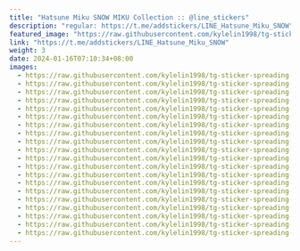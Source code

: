```yaml
---
title: "Hatsune Miku SNOW MIKU Collection :: @line_stickers"
description: "regular: https://t.me/addstickers/LINE_Hatsune_Miku_SNOW"
featured_image: "https://raw.githubusercontent.com/kylelin1998/tg-sticker-spreading-worldwide-images/main/img/45e40d63-0e74-4811-9ee7-db377b1c305e.jpg"
link: "https://t.me/addstickers/LINE_Hatsune_Miku_SNOW"
weight: 3
date: 2024-01-16T07:10:34+08:00
images:
  - https://raw.githubusercontent.com/kylelin1998/tg-sticker-spreading-worldwide-images/main/img/45e40d63-0e74-4811-9ee7-db377b1c305e.jpg
  - https://raw.githubusercontent.com/kylelin1998/tg-sticker-spreading-worldwide-images/main/img/de7aa337-584e-4c37-abb4-40ed15e80244.jpg
  - https://raw.githubusercontent.com/kylelin1998/tg-sticker-spreading-worldwide-images/main/img/e75d0d5d-a9f6-4248-81c6-4ad98e5cee58.jpg
  - https://raw.githubusercontent.com/kylelin1998/tg-sticker-spreading-worldwide-images/main/img/679d1634-4e91-437d-8221-10cfbaa52d5b.jpg
  - https://raw.githubusercontent.com/kylelin1998/tg-sticker-spreading-worldwide-images/main/img/9ab9d3e4-28d3-4325-878c-f1931178dc0c.jpg
  - https://raw.githubusercontent.com/kylelin1998/tg-sticker-spreading-worldwide-images/main/img/256d233b-53ec-425e-b6a2-5a6f3b9f1bd1.jpg
  - https://raw.githubusercontent.com/kylelin1998/tg-sticker-spreading-worldwide-images/main/img/02a44c28-e536-463b-b5d0-54c6168f0404.jpg
  - https://raw.githubusercontent.com/kylelin1998/tg-sticker-spreading-worldwide-images/main/img/07fa4046-704d-4c5f-a9c0-f6d64a118a9f.jpg
  - https://raw.githubusercontent.com/kylelin1998/tg-sticker-spreading-worldwide-images/main/img/e3082ce9-0f6d-443c-a0a5-e02d79e5afb4.jpg
  - https://raw.githubusercontent.com/kylelin1998/tg-sticker-spreading-worldwide-images/main/img/321cada6-9a88-4578-9e4c-17ce1f00472d.jpg
  - https://raw.githubusercontent.com/kylelin1998/tg-sticker-spreading-worldwide-images/main/img/7e1ddb44-895b-4ef5-bf02-95bb8be89d0d.jpg
  - https://raw.githubusercontent.com/kylelin1998/tg-sticker-spreading-worldwide-images/main/img/bf62a01d-751b-448e-a9f8-69fef5ea8e04.jpg
  - https://raw.githubusercontent.com/kylelin1998/tg-sticker-spreading-worldwide-images/main/img/52a259d7-5e61-4f5b-8c82-73058062af27.jpg
  - https://raw.githubusercontent.com/kylelin1998/tg-sticker-spreading-worldwide-images/main/img/e16148da-312e-4faf-bd87-e0894123b50e.jpg
  - https://raw.githubusercontent.com/kylelin1998/tg-sticker-spreading-worldwide-images/main/img/b4af57d0-5cf1-48de-abef-d6699036f796.jpg
  - https://raw.githubusercontent.com/kylelin1998/tg-sticker-spreading-worldwide-images/main/img/cdd3bc57-c808-47f4-9bab-87625f9d2eb9.jpg
  - https://raw.githubusercontent.com/kylelin1998/tg-sticker-spreading-worldwide-images/main/img/d84f5cad-a7c8-4d62-ae36-2c60968261d9.jpg
  - https://raw.githubusercontent.com/kylelin1998/tg-sticker-spreading-worldwide-images/main/img/c1a8b5be-e930-4545-9e51-25722c418ade.jpg
  - https://raw.githubusercontent.com/kylelin1998/tg-sticker-spreading-worldwide-images/main/img/e026598a-d848-43fe-bf7b-caa5583044cb.jpg
  - https://raw.githubusercontent.com/kylelin1998/tg-sticker-spreading-worldwide-images/main/img/4b41257d-8236-43f6-b33b-984065cc4657.jpg
---
```

